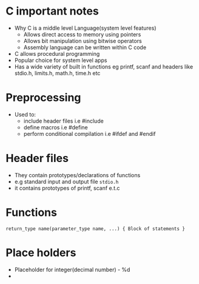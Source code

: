 # C important notes
- Why C is a middle level Language(system level features)
	- Allows direct access to memory using pointers
	- Allows bit manipulation using bitwise operators
	- Assembly language can be written within C code
- C allows procedural programming
- Popular choice for system level apps
- Has a wide variety of built in functions eg printf, scanf and headers like stdio.h, limits.h, math.h, time.h etc

# Preprocessing
- Used to:
	- include header files i.e #include
	- define macros i.e #define
	- perform conditional compilation i.e #ifdef and #endif

# Header files
- They contain prototypes/declarations of functions
- e.g standard input and output file `stdio.h`
- it contains prototypes of printf, scanf e.t.c

# Functions
`return_type name(parameter_type name, ...)
{
	Block of statements
}`

# Place holders
- Placeholder for integer(decimal number) - %d
- 
